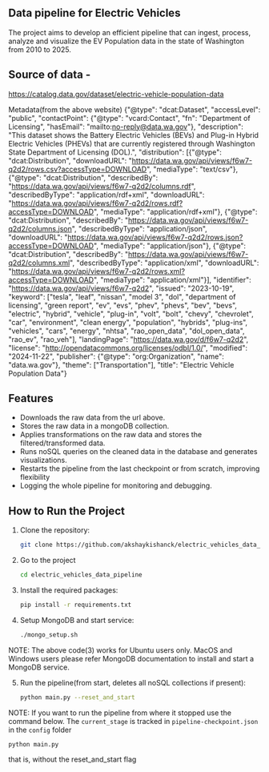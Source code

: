 ## Data pipeline for Electric Vehicles
The project aims to develop an efficient pipeline that can ingest, process, analyze and visualize the EV Population data in the state of Washington from 2010 to 2025.

## Source of data - 
https://catalog.data.gov/dataset/electric-vehicle-population-data

Metadata(from the above website)
{"@type": "dcat:Dataset", "accessLevel": "public", "contactPoint": {"@type": "vcard:Contact", "fn": "Department of Licensing", "hasEmail": "mailto:no-reply@data.wa.gov"}, "description": "This dataset shows the Battery Electric Vehicles (BEVs) and Plug-in Hybrid Electric Vehicles (PHEVs) that are currently registered through Washington State Department of Licensing (DOL).", "distribution": [{"@type": "dcat:Distribution", "downloadURL": "https://data.wa.gov/api/views/f6w7-q2d2/rows.csv?accessType=DOWNLOAD", "mediaType": "text/csv"}, {"@type": "dcat:Distribution", "describedBy": "https://data.wa.gov/api/views/f6w7-q2d2/columns.rdf", "describedByType": "application/rdf+xml", "downloadURL": "https://data.wa.gov/api/views/f6w7-q2d2/rows.rdf?accessType=DOWNLOAD", "mediaType": "application/rdf+xml"}, {"@type": "dcat:Distribution", "describedBy": "https://data.wa.gov/api/views/f6w7-q2d2/columns.json", "describedByType": "application/json", "downloadURL": "https://data.wa.gov/api/views/f6w7-q2d2/rows.json?accessType=DOWNLOAD", "mediaType": "application/json"}, {"@type": "dcat:Distribution", "describedBy": "https://data.wa.gov/api/views/f6w7-q2d2/columns.xml", "describedByType": "application/xml", "downloadURL": "https://data.wa.gov/api/views/f6w7-q2d2/rows.xml?accessType=DOWNLOAD", "mediaType": "application/xml"}], "identifier": "https://data.wa.gov/api/views/f6w7-q2d2", "issued": "2023-10-19", "keyword": ["tesla", "leaf", "nissan", "model 3", "dol", "department of licensing", "green report", "ev", "evs", "phev", "phevs", "bev", "bevs", "electric", "hybrid", "vehicle", "plug-in", "volt", "bolt", "chevy", "chevrolet", "car", "environment", "clean energy", "population", "hybrids", "plug-ins", "vehicles", "cars", "energy", "nhtsa", "rao_open_data", "dol_open_data", "rao_ev", "rao_veh"], "landingPage": "https://data.wa.gov/d/f6w7-q2d2", "license": "http://opendatacommons.org/licenses/odbl/1.0/", "modified": "2024-11-22", "publisher": {"@type": "org:Organization", "name": "data.wa.gov"}, "theme": ["Transportation"], "title": "Electric Vehicle Population Data"}


## Features
- Downloads the raw data from the url above.
- Stores the raw data in a mongoDB collection.
- Applies transformations on the raw data and stores the filtered/transformed data.
- Runs noSQL queries on the cleaned data in the database and generates visualizations.
- Restarts the pipeline from the last checkpoint or from scratch, improving flexibility
- Logging the whole pipeline for monitoring and debugging.
 
## How to Run the Project
1. Clone the repository:
   ```bash
   git clone https://github.com/akshaykishanck/electric_vehicles_data_pipeline.git
2. Go to the project
   ```bash
   cd electric_vehicles_data_pipeline
3. Install the required packages:
   ```bash
   pip install -r requirements.txt
4. Setup MongoDB and start service:
   ```bash
   ./mongo_setup.sh
NOTE: The above code(3) works for Ubuntu users only. MacOS and Windows users please refer MongoDB documentation to install and start a MongoDB service.

5. Run the pipeline(from start, deletes all noSQL collections if present):
   ```bash 
   python main.py --reset_and_start
   ```
NOTE: If you want to run the pipeline from where it stopped use the command below. The `current_stage` is tracked in `pipeline-checkpoint.json` in the `config` folder   
```
python main.py
```
that is, without the reset_and_start flag

